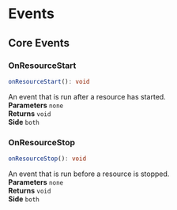 # Events

## Core Events

### OnResourceStart

```typescript
onResourceStart(): void
```

An event that is run after a resource has started.  
**Parameters** `none`   
**Returns** `void`  
**Side** `both`

### OnResourceStop

```typescript
onResourceStop(): void
```

An event that is run before a resource is stopped.  
**Parameters** `none`   
**Returns** `void`  
**Side** `both`

